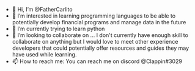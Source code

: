 - 👋 Hi, I’m @FatherCarlito
- 👀 I’m interested in learning programming languages to be able to potentially develop financial programs 
and manage data in the future
- 🌱 I’m currently trying to learn python 
- 💞️ I’m looking to collaborate on ... I don't currently have enough skill to collaborate on anything but I would love 
to meet other experience developers that could potentially offer resources and guides they may have used while learning.
- 📫 How to reach me: You can reach me on discord @Clappin#3029

<!---
FatherCarlito/FatherCarlito is a ✨ special ✨ repository because its `README.md` (this file) appears on your GitHub profile.
You can click the Preview link to take a look at your changes.
--->
